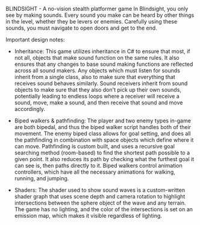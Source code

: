 BLINDSIGHT - A no-vision stealth platformer game
In Blindsight, you only see by making sounds. Every sound you make can be heard by other things in the level, whether they be levers or enemies. Carefully using these sounds, you must navigate to open doors and get to the end.

Important design notes:
- Inheritance: This game utilizes inheritance in C# to ensure that most, if not all, objects that make sound function on the same rules. It also ensures that any changes to base sound making functions are reflected across all sound makers. Any objects which must listen for sounds inherit from a single class, also to make sure that everything that receives sound behaves similarly. Sound receivers inherit from sound objects to make sure that they also don't pick up their own sounds, potentially leading to endless loops where a receiver will receive a sound, move, make a sound, and then receive that sound and move accordingly.

- Biped walkers & pathfinding: The player and two enemy types in-game are both bipedal, and thus the biped walker script handles both of their movement. The enemy biped class allows for goal setting, and does all the pathfinding in combination with space objects which define where it can move. Pathfinding is custom built, and uses a recursive goal searching method (room-based) to find the shortest path possible to a given point. It also reduces its path by checking what the furthest goal it can see is, then paths directly to it. Biped walkers control animation controllers, which have all the necessary animations for walking, running, and jumping.

- Shaders: The shader used to show sound waves is a custom-written shader graph that uses scene depth and camera rotation to highlight intersections between the sphere object of the wave and any terrain. The game has no lighting, and the color of the intersections is set on an emission map, which makes it visible regardless of lighting.